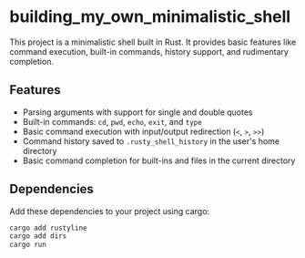 # building_my_own_minimalistic_shell

This project is a minimalistic shell built in Rust. It provides basic features like command execution, built-in commands, history support, and rudimentary completion.

## Features
- Parsing arguments with support for single and double quotes
- Built-in commands: `cd`, `pwd`, `echo`, `exit`, and `type`
- Basic command execution with input/output redirection (`<`, `>`, `>>`)
- Command history saved to `.rusty_shell_history` in the user's home directory
- Basic command completion for built-ins and files in the current directory

## Dependencies

Add these dependencies to your project using cargo:

```bash
cargo add rustyline
cargo add dirs
cargo run

